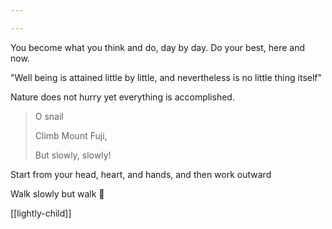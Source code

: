 ```yaml
---

---
```


You become what you think and do, day by day. Do your best, here and now. 

"Well being is attained little by little, and nevertheless is no little thing itself" 

Nature does not hurry yet everything is accomplished. 

> O snail
>
> Climb Mount Fuji,
>
> But slowly, slowly!
>

Start from your head, heart, and hands, and then work outward 

Walk slowly but walk 🐢

[[lightly-child]]